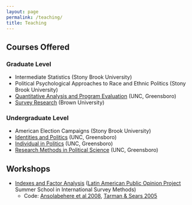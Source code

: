 ```yaml
---
layout: page
permalink: /teaching/
title: Teaching
---
```

## Courses Offered

### Graduate Level
* Intermediate Statistics (Stony Brook University)
* Political Psychological Approaches to Race and Ethnic Politics (Stony Brook University)
* [Quantitative Analysis and Program Evaluation](https://drive.google.com/file/d/1ErYdvJjBmAh-957HDUXW0JpTUkv-Q19i/view?usp=sharing) (UNC, Greensboro)
* [Survey Research](https://drive.google.com/open?id=1IieavhvGK4X5ZscPwkjMhSi06xN8HWOz) (Brown University)

### Undergraduate Level
* American Election Campaigns (Stony Brook University)
* [Identities and Politics](https://drive.google.com/file/d/1Md9prD66yWivGdsMybEkPnw7NoDtK81U/view?usp=sharing) (UNC, Greensboro)
* [Individual in Politics](https://drive.google.com/file/d/1WnPAWBtQaV5dkgL13YsoS7gNqujMsUv6/view?usp=sharing) (UNC, Greensboro)
* [Research Methods in Political Science](https://drive.google.com/file/d/1e-4UTSZsTeUj5su8WoewBKA-MgC7tDCs/view?usp=sharing) (UNC, Greensboro)

## Workshops
* [Indexes and Factor Analysis](https://amengelhardt.com/files/Indexes%20and%20Scaling%202023-06-22.pptx) ([Latin American Public Opinion Project](https://www.vanderbilt.edu/lapop/summer_research_in_survey_methodology/summerschoolresearchmethodology.php) Summer School in International Survey Methods)
  * Code: [Ansolabehere et al 2008](https://amengelhardt.com/files/ansolabehere_rodden_and_snyder_2008.R), [Tarman & Sears 2005](https://amengelhardt.com/files/tarman_and_sears_2005.R)
